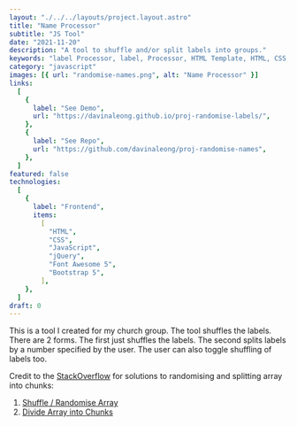 ```yaml
---
layout: "./../../layouts/project.layout.astro"
title: "Name Processor"
subtitle: "JS Tool"
date: "2021-11-20"
description: "A tool to shuffle and/or split labels into groups."
keywords: "label Processor, label, Processor, HTML Template, HTML, CSS, jQuery, Bootstrap 5, Font Awesome 5, Flex, JavaScript, JS"
category: "javascript"
images: [{ url: "randomise-names.png", alt: "Name Processor" }]
links:
  [
    {
      label: "See Demo",
      url: "https://davinaleong.github.io/proj-randomise-labels/",
    },
    {
      label: "See Repo",
      url: "https://github.com/davinaleong/proj-randomise-names",
    },
  ]
featured: false
technologies:
  [
    {
      label: "Frontend",
      items:
        [
          "HTML",
          "CSS",
          "JavaScript",
          "jQuery",
          "Font Awesome 5",
          "Bootstrap 5",
        ],
    },
  ]
draft: 0
---
```


This is a tool I created for my church group. The tool shuffles the labels. There are 2 forms. The first just shuffles the labels. The second splits labels by a number specified by the user. The user can also toggle shuffling of labels too.

Credit to the [StackOverflow](https://stackoverflow.com/) for solutions to randomising and splitting array into chunks:

1. [Shuffle / Randomise Array](https://stackoverflow.com/questions/2450954/how-to-randomize-shuffle-a-javascript-array)
1. [Divide Array into Chunks](https://stackoverflow.com/questions/8495687/split-array-into-chunks)
